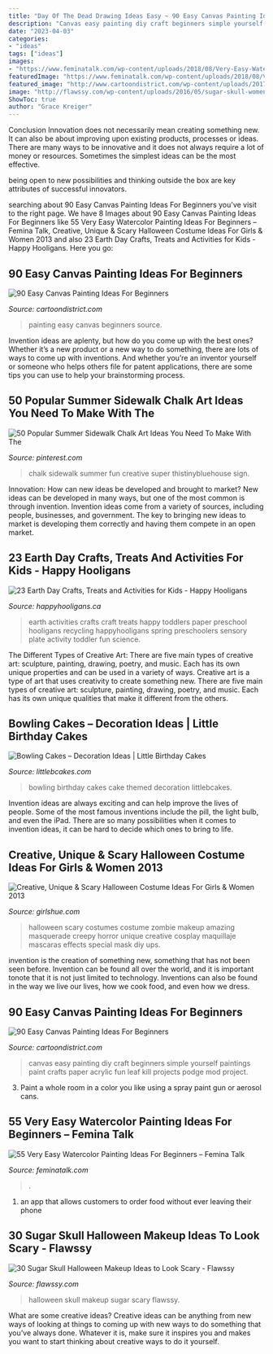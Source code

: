 ```yaml
---
title: "Day Of The Dead Drawing Ideas Easy ~ 90 Easy Canvas Painting Ideas For Beginners"
description: "Canvas easy painting diy craft beginners simple yourself paintings paint crafts paper acrylic fun leaf kill projects podge mod project"
date: "2023-04-03"
categories:
- "ideas"
tags: ["ideas"]
images:
- "https://www.feminatalk.com/wp-content/uploads/2018/08/Very-Easy-Watercolor-Painting-Ideas-for-beginners00002.jpg"
featuredImage: "https://www.feminatalk.com/wp-content/uploads/2018/08/Very-Easy-Watercolor-Painting-Ideas-for-beginners00002.jpg"
featured_image: "http://www.cartoondistrict.com/wp-content/uploads/2017/06/Easy-Canvas-Painting-Ideas-For-Beginners0131.jpg"
image: "http://flawssy.com/wp-content/uploads/2016/05/sugar-skull-women-makeup-for-halloween.jpg"
ShowToc: true
author: "Grace Kreiger"
---
```



Conclusion
Innovation does not necessarily mean creating something new. It can also be about improving upon existing products, processes or ideas.
There are many ways to be innovative and it does not always require a lot of money or resources. Sometimes the simplest ideas can be the most effective.

 being open to new possibilities and thinking outside the box are key attributes of successful innovators.

	

		
searching about 90 Easy Canvas Painting Ideas For Beginners you've visit to the right page. We have 8 Images about 90 Easy Canvas Painting Ideas For Beginners like 55 Very Easy Watercolor Painting Ideas For Beginners – Femina Talk, Creative, Unique &amp; Scary Halloween Costume Ideas For Girls &amp; Women 2013 and also 23 Earth Day Crafts, Treats and Activities for Kids - Happy Hooligans. Here you go:
		
    
## 90 Easy Canvas Painting Ideas For Beginners

<img loading=lazy src="http://www.cartoondistrict.com/wp-content/uploads/2017/06/Easy-Canvas-Painting-Ideas-For-Beginners0131.jpg" onerror="this.onerror=null;this.src='https://tse1.mm.bing.net/th?id=OIP.2QlWh2SyL9NpX73MRdgCywHaJe&amp;pid=15.1';" alt="90 Easy Canvas Painting Ideas For Beginners">

_Source: cartoondistrict.com_

>painting easy canvas beginners source. 

	

Invention ideas are aplenty, but how do you come up with the best ones? Whether it’s a new product or a new way to do something, there are lots of ways to come up with inventions. And whether you’re an inventor yourself or someone who helps others file for patent applications, there are some tips you can use to help your brainstorming process.

    
## 50 Popular Summer Sidewalk Chalk Art Ideas You Need To Make With The

<img loading=lazy src="https://i.pinimg.com/736x/ff/be/d0/ffbed011cb7588e4ad3192e597ffcbee.jpg" onerror="this.onerror=null;this.src='https://tse4.mm.bing.net/th?id=OIP.L0lBfmeKRYMFI-u8kNlwFQHaO0&amp;pid=15.1';" alt="50 Popular Summer Sidewalk Chalk Art Ideas You Need To Make With The">

_Source: pinterest.com_

>chalk sidewalk summer fun creative super thistinybluehouse sign. 

	

Innovation: How can new ideas be developed and brought to market?
New ideas can be developed in many ways, but one of the most common is through invention. Invention ideas come from a variety of sources, including people, businesses, and government. The key to bringing new ideas to market is developing them correctly and having them compete in an open market.

    
## 23 Earth Day Crafts, Treats And Activities For Kids - Happy Hooligans

<img loading=lazy src="https://happyhooligans.ca/wp-content/uploads/2016/04/23-Crafts-Treats-and-Activities-for-Earth-Day-Happy-Hooligans-.jpg" onerror="this.onerror=null;this.src='https://tse2.mm.bing.net/th?id=OIP.LLSUYq2fNnBHgIHZg9SNmAAAAA&amp;pid=15.1';" alt="23 Earth Day Crafts, Treats and Activities for Kids - Happy Hooligans">

_Source: happyhooligans.ca_

>earth activities crafts craft treats happy toddlers paper preschool hooligans recycling happyhooligans spring preschoolers sensory plate activity toddler fun science. 

	

The Different Types of Creative Art: There are five main types of creative art: sculpture, painting, drawing, poetry, and music. Each has its own unique properties and can be used in a variety of ways.
Creative art is a type of art that uses creativity to create something new. There are five main types of creative art: sculpture, painting, drawing, poetry, and music. Each has its own unique qualities that make it different from the others.

    
## Bowling Cakes – Decoration Ideas | Little Birthday Cakes

<img loading=lazy src="http://www.littlebcakes.com/wp-content/uploads/2014/01/Bowling-Birthday-Cakes.jpg" onerror="this.onerror=null;this.src='https://tse4.mm.bing.net/th?id=OIP.kiqHaxOeQgughU9ez7J8zgHaJ-&amp;pid=15.1';" alt="Bowling Cakes – Decoration Ideas | Little Birthday Cakes">

_Source: littlebcakes.com_

>bowling birthday cakes cake themed decoration littlebcakes. 

	

Invention ideas are always exciting and can help improve the lives of people. Some of the most famous inventions include the pill, the light bulb, and even the iPad. There are so many possibilities when it comes to invention ideas, it can be hard to decide which ones to bring to life.

    
## Creative, Unique &amp; Scary Halloween Costume Ideas For Girls &amp; Women 2013

<img loading=lazy src="http://www.girlshue.com/wp-content/uploads/2016/07/unnamed-file-2413.jpg" onerror="this.onerror=null;this.src='https://tse2.mm.bing.net/th?id=OIP.ryFJR9zjQFxJLluTNtX0ggHaLI&amp;pid=15.1';" alt="Creative, Unique &amp; Scary Halloween Costume Ideas For Girls &amp; Women 2013">

_Source: girlshue.com_

>halloween scary costumes costume zombie makeup amazing masquerade creepy horror unique creative cosplay maquillaje mascaras effects special mask diy ups. 

	

invention is the creation of something new, something that has not been seen before. Invention can be found all over the world, and it is important tonote that it is not just limited to technology. Inventions can also be found in the way we live our lives, how we cook food, and even how we dress.

    
## 90 Easy Canvas Painting Ideas For Beginners

<img loading=lazy src="http://www.cartoondistrict.com/wp-content/uploads/2017/06/Easy-Canvas-Painting-Ideas-For-Beginners22-1.jpg" onerror="this.onerror=null;this.src='https://tse2.mm.bing.net/th?id=OIP.UAbrR4Di0jXihJ-Lj8tMigHaJ4&amp;pid=15.1';" alt="90 Easy Canvas Painting Ideas For Beginners">

_Source: cartoondistrict.com_

>canvas easy painting diy craft beginners simple yourself paintings paint crafts paper acrylic fun leaf kill projects podge mod project. 

	

3. Paint a whole room in a color you like using a spray paint gun or aerosol cans.

    
## 55 Very Easy Watercolor Painting Ideas For Beginners – Femina Talk

<img loading=lazy src="https://www.feminatalk.com/wp-content/uploads/2018/08/Very-Easy-Watercolor-Painting-Ideas-for-beginners00002.jpg" onerror="this.onerror=null;this.src='https://tse4.mm.bing.net/th?id=OIP.ohjgvPs_VJfWpOy9Ot9rdAHaLH&amp;pid=15.1';" alt="55 Very Easy Watercolor Painting Ideas For Beginners – Femina Talk">

_Source: feminatalk.com_

>. 

	

1. an app that allows customers to order food without ever leaving their phone

    
## 30 Sugar Skull Halloween Makeup Ideas To Look Scary - Flawssy

<img loading=lazy src="http://flawssy.com/wp-content/uploads/2016/05/sugar-skull-women-makeup-for-halloween.jpg" onerror="this.onerror=null;this.src='https://tse3.mm.bing.net/th?id=OIP.NvspJjwFvCvWO_dfUhdkNgHaLH&amp;pid=15.1';" alt="30 Sugar Skull Halloween Makeup Ideas to Look Scary - Flawssy">

_Source: flawssy.com_

>halloween skull makeup sugar scary flawssy. 

	

What are some creative ideas?
Creative ideas can be anything from new ways of looking at things to coming up with new ways to do something that you’ve always done. Whatever it is, make sure it inspires you and makes you want to start thinking about creative ways to do it yourself.

